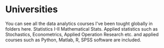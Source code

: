 # Universities
You can see all the data analytics courses I've been tought globally in folders here. Statistics I-II Mathematical Stats. Applied statistics such as Stochastics, Econometrics, Applied Operation Research etc. and applied courses such as Python, Matlab, R, SPSS software are included.
